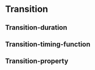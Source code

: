 <script setup>
import CdxDocsTokensTable from '../../src/components/tokens/TokensTable.vue';
import tokens from '@wikimedia/codex-design-tokens/theme-wikimedia-ui.json';
</script>

# Transition

## Transition-duration

<cdx-docs-tokens-table
	:tokens="tokens['transition-duration']"
	token-demo="CdxDocsTransitionDemo"
	css-property="transition-duration"
    token-category="transition-duration"
/>

## Transition-timing-function

<cdx-docs-tokens-table
	:tokens="tokens['transition-timing-function']"
	token-demo="CdxDocsTransitionDemo"
	css-property="transition-timing-function"
    token-category="transition-timing-function"
/>


## Transition-property

<cdx-docs-tokens-table
	:tokens="tokens['transition-property']"
	token-demo="CdxDocsTransitionDemo"
	css-property="transition-property"
    token-category="transition-property"
/>
